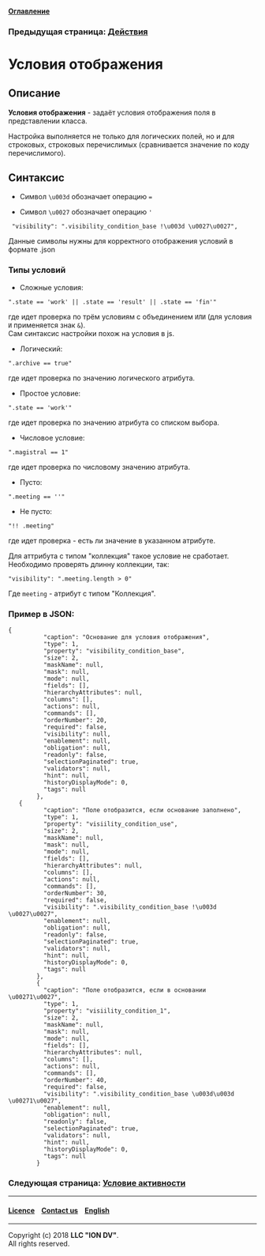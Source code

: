 #### [Оглавление](/docs/ru/index.md)

### Предыдущая страница: [Действия](commands.md)

# Условия отображения

## Описание

**Условия отображения** - задаёт условия отображения поля в представлении класса.

Настройка выполняется не только для логических полей, но и для строковых, строковых перечислимых (сравнивается значение по коду перечислимого). 

 ## Синтаксис
 
 * Символ `\u003d` обозначает операцию `=`
 
 * Символ `\u0027` обозначает операцию `'`
```
 "visibility": ".visibility_condition_base !\u003d \u0027\u0027",
```
Данные символы нужны для корректного отображения условий в формате .json

### Типы условий

* Сложные условия:  
```
".state == 'work' || .state == 'result' || .state == 'fin'"
```
где идет проверка по трём условиям с объединением `ИЛИ` (для условия `И` применяется знак `&`).  
Сам синтаксис настройки похож на условия в js.  


* Логический:

```
".archive == true"
```
где идет проверка по значению логического атрибута.

* Простое условие:

```
".state == 'work'"
```
где идет проверка по значению атрибута со списком выбора.

* Числовое условие:

```
".magistral == 1"
```
где идет проверка по числовому значению атрибута.

* Пусто:

```
".meeting == ''"
```

* Не пусто:

```
"!! .meeting"
```
где идет проверка - есть ли значение в указанном атрибуте.

Для аттрибута с типом "коллекция" такое условие не сработает. 
Необходимо проверять длинну коллекции, так:
```
"visibility": ".meeting.length > 0"
```
Где `meeting` - атрибут с типом "Коллекция".

### Пример в JSON:
```
{
          "caption": "Основание для условия отображения",
          "type": 1,
          "property": "visibility_condition_base",
          "size": 2,
          "maskName": null,
          "mask": null,
          "mode": null,
          "fields": [],
          "hierarchyAttributes": null,
          "columns": [],
          "actions": null,
          "commands": [],
          "orderNumber": 20,
          "required": false,
          "visibility": null,
          "enablement": null,
          "obligation": null,
          "readonly": false,
          "selectionPaginated": true,
          "validators": null,
          "hint": null,
          "historyDisplayMode": 0,
          "tags": null
        },
   {
          "caption": "Поле отобразится, если основание заполнено",
          "type": 1,
          "property": "visiility_condition_use",
          "size": 2,
          "maskName": null,
          "mask": null,
          "mode": null,
          "fields": [],
          "hierarchyAttributes": null,
          "columns": [],
          "actions": null,
          "commands": [],
          "orderNumber": 30,
          "required": false,
          "visibility": ".visibility_condition_base !\u003d \u0027\u0027",
          "enablement": null,
          "obligation": null,
          "readonly": false,
          "selectionPaginated": true,
          "validators": null,
          "hint": null,
          "historyDisplayMode": 0,
          "tags": null
        },
        {
          "caption": "Поле отобразится, если в основании \u00271\u0027",
          "type": 1,
          "property": "visiility_condition_1",
          "size": 2,
          "maskName": null,
          "mask": null,
          "mode": null,
          "fields": [],
          "hierarchyAttributes": null,
          "columns": [],
          "actions": null,
          "commands": [],
          "orderNumber": 40,
          "required": false,
          "visibility": ".visibility_condition_base \u003d\u003d \u00271\u0027",
          "enablement": null,
          "obligation": null,
          "readonly": false,
          "selectionPaginated": true,
          "validators": null,
          "hint": null,
          "historyDisplayMode": 0,
          "tags": null
        }
```

### Следующая страница: [Условие активности](enablement.md)

--------------------------------------------------------------------------  


 #### [Licence](/LICENSE) &ensp;  [Contact us](https://iondv.com/portal/contacts) &ensp;  [English](/docs/en/2_system_description/metadata_structure/meta_view/visibility.md)   &ensp;
<div><img src="https://mc.iondv.com/watch/local/docs/framework" style="position:absolute; left:-9999px;" height=1 width=1 alt="iondv metrics"></div>         



--------------------------------------------------------------------------  

Copyright (c) 2018 **LLC "ION DV"**.  
All rights reserved. 
